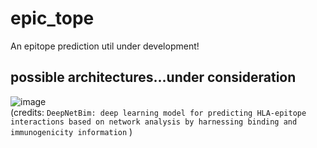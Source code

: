 # epic_tope
An epitope prediction util under development!

## possible architectures...under consideration
![image](https://user-images.githubusercontent.com/84220034/229100581-3d44b33d-2a65-46ca-b96a-268591e97f0a.png)
</br> (credits: `DeepNetBim: deep learning model for predicting HLA-epitope interactions based on network analysis by harnessing binding and immunogenicity information` )
